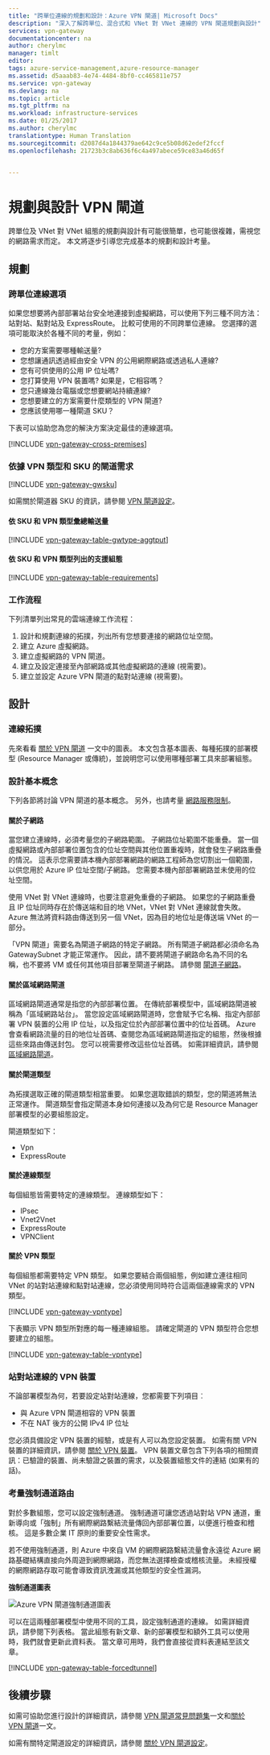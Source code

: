 ```yaml
---
title: "跨單位連線的規劃和設計：Azure VPN 閘道| Microsoft Docs"
description: "深入了解跨單位、混合式和 VNet 對 VNet 連線的 VPN 閘道規劃與設計"
services: vpn-gateway
documentationcenter: na
author: cherylmc
manager: timlt
editor: 
tags: azure-service-management,azure-resource-manager
ms.assetid: d5aaab83-4e74-4484-8bf0-cc465811e757
ms.service: vpn-gateway
ms.devlang: na
ms.topic: article
ms.tgt_pltfrm: na
ms.workload: infrastructure-services
ms.date: 01/25/2017
ms.author: cherylmc
translationtype: Human Translation
ms.sourcegitcommit: d2087d4a1844379ae642c9ce5b08d62edef2fccf
ms.openlocfilehash: 21723b3c8ab636f6c4a497abece59ce83a46d65f


---
```

# <a name="planning-and-design-for-vpn-gateway"></a>規劃與設計 VPN 閘道
跨單位及 VNet 對 VNet 組態的規劃與設計有可能很簡單，也可能很複雜，需視您的網路需求而定。 本文將逐步引導您完成基本的規劃和設計考量。

## <a name="planning"></a>規劃
### <a name="a-namecompareacross-premises-connectivity-options"></a><a name="compare"></a>跨單位連線選項
如果您想要將內部部署站台安全地連接到虛擬網路，可以使用下列三種不同方法：站對站、點對站及 ExpressRoute。 比較可使用的不同跨單位連線。 您選擇的選項可能取決於各種不同的考量，例如：

* 您的方案需要哪種輸送量?
* 您想讓通訊透過經由安全 VPN 的公用網際網路或透過私人連線?
* 您有可供使用的公用 IP 位址嗎?
* 您打算使用 VPN 裝置嗎? 如果是，它相容嗎？
* 您只連線幾台電腦或您想要網站持續連線?
* 您想要建立的方案需要什麼類型的 VPN 閘道?
* 您應該使用哪一種閘道 SKU？

下表可以協助您為您的解決方案決定最佳的連線選項。

[!INCLUDE [vpn-gateway-cross-premises](../../includes/vpn-gateway-cross-premises-include.md)]

### <a name="a-namegwrequireagateway-requirements-by-vpn-type-and-sku"></a><a name="gwrequire"></a>依據 VPN 類型和 SKU 的閘道需求
[!INCLUDE [vpn-gateway-gwsku](../../includes/vpn-gateway-gwsku-include.md)]

如需關於閘道器 SKU 的資訊，請參閱 [VPN 閘道設定](vpn-gateway-about-vpn-gateway-settings.md#gwsku)。

#### <a name="aggregate-throughput-by-sku-and-vpn-type"></a>依 SKU 和 VPN 類型彙總輸送量
[!INCLUDE [vpn-gateway-table-gwtype-aggtput](../../includes/vpn-gateway-table-gwtype-aggtput-include.md)]

#### <a name="supported-configurations-by-sku-and-vpn-type"></a>依 SKU 和 VPN 類型列出的支援組態
[!INCLUDE [vpn-gateway-table-requirements](../../includes/vpn-gateway-table-requirements-include.md)]

### <a name="a-namewfaworkflow"></a><a name="wf"></a>工作流程
下列清單列出常見的雲端連線工作流程：

1. 設計和規劃連線的拓撲，列出所有您想要連接的網路位址空間。
2. 建立 Azure 虛擬網路。 
3. 建立虛擬網路的 VPN 閘道。
4. 建立及設定連接至內部網路或其他虛擬網路的連線 (視需要)。
5. 建立並設定 Azure VPN 閘道的點對站連線 (視需要)。

## <a name="design"></a>設計
### <a name="a-nametopologiesaconnection-topologies"></a><a name="topologies"></a>連線拓撲
先來看看 [關於 VPN 閘道](vpn-gateway-about-vpngateways.md) 一文中的圖表。 本文包含基本圖表、每種拓撲的部署模型 (Resource Manager 或傳統)，並說明您可以使用哪種部署工具來部署組態。   

### <a name="a-namedesignbasicsadesign-basics"></a><a name="designbasics"></a>設計基本概念
下列各節將討論 VPN 閘道的基本概念。 另外，也請考量 [網路服務限制](../azure-subscription-service-limits.md#networking-limits)。

#### <a name="a-namesubnetsaabout-subnets"></a><a name="subnets"></a>關於子網路
當您建立連線時，必須考量您的子網路範圍。 子網路位址範圍不能重疊。 當一個虛擬網路或內部部署位置包含的位址空間與其他位置重複時，就會發生子網路重疊的情況。 這表示您需要請本機內部部署網路的網路工程師為您切割出一個範圍，以供您用於 Azure IP 位址空間/子網路。 您需要本機內部部署網路並未使用的位址空間。 

使用 VNet 對 VNet 連線時，也要注意避免重疊的子網路。 如果您的子網路重疊且 IP 位址同時存在於傳送端和目的地 VNet，VNet 對 VNet 連線就會失敗。 Azure 無法將資料路由傳送到另一個 VNet，因為目的地位址是傳送端 VNet 的一部分。 

「VPN 閘道」需要名為閘道子網路的特定子網路。 所有閘道子網路都必須命名為 GatewaySubnet 才能正常運作。 因此，請不要將閘道子網路命名為不同的名稱，也不要將 VM 或任何其他項目部署至閘道子網路。 請參閱 [閘道子網路](vpn-gateway-about-vpn-gateway-settings.md#gwsub)。

#### <a name="a-namelocalaabout-local-network-gateways"></a><a name="local"></a>關於區域網路閘道
區域網路閘道通常是指您的內部部署位置。 在傳統部署模型中，區域網路閘道被稱為「區域網路站台」。 當您設定區域網路閘道時，您會賦予它名稱、指定內部部署 VPN 裝置的公用 IP 位址，以及指定位於內部部署位置中的位址首碼。 Azure 會查看網路流量的目的地位址首碼、查閱您為區域網路閘道指定的組態，然後根據這些來路由傳送封包。 您可以視需要修改這些位址首碼。 如需詳細資訊，請參閱 [區域網路閘道](vpn-gateway-about-vpn-gateway-settings.md#lng)。

#### <a name="a-namegwtypeaabout-gateway-types"></a><a name="gwtype"></a>關於閘道類型
為拓撲選取正確的閘道類型相當重要。 如果您選取錯誤的類型，您的閘道將無法正常運作。 閘道類型會指定閘道本身如何連接以及為何它是 Resource Manager 部署模型的必要組態設定。

閘道類型如下：

* Vpn
* ExpressRoute

#### <a name="a-nameconnectiontypeaabout-connection-types"></a><a name="connectiontype"></a>關於連線類型
每個組態皆需要特定的連線類型。 連線類型如下：

* IPsec
* Vnet2Vnet
* ExpressRoute
* VPNClient

#### <a name="a-namevpntypeaabout-vpn-types"></a><a name="vpntype"></a>關於 VPN 類型
每個組態都需要特定 VPN 類型。 如果您要結合兩個組態，例如建立連往相同 VNet 的站對站連線和點對站連線，您必須使用同時符合這兩個連線需求的 VPN 類型。

[!INCLUDE [vpn-gateway-vpntype](../../includes/vpn-gateway-vpntype-include.md)]

下表顯示 VPN 類型所對應的每一種連線組態。 請確定閘道的 VPN 類型符合您想要建立的組態。 

[!INCLUDE [vpn-gateway-table-vpntype](../../includes/vpn-gateway-table-vpntype-include.md)]

### <a name="a-namedevicesavpn-devices-for-site-to-site-connections"></a><a name="devices"></a>站對站連線的 VPN 裝置
不論部署模型為何，若要設定站對站連線，您都需要下列項目︰

* 與 Azure VPN 閘道相容的 VPN 裝置
* 不在 NAT 後方的公開 IPv4 IP 位址

您必須具備設定 VPN 裝置的經驗，或是有人可以為您設定裝置。 如需有關 VPN 裝置的詳細資訊，請參閱 [關於 VPN 裝置](vpn-gateway-about-vpn-devices.md)。 VPN 裝置文章包含下列各項的相關資訊：已驗證的裝置、尚未驗證之裝置的需求，以及裝置組態文件的連結 (如果有的話)。

### <a name="a-nameforcedtunnelaconsider-forced-tunnel-routing"></a><a name="forcedtunnel"></a>考量強制通道路由
對於多數組態，您可以設定強制通道。 強制通道可讓您透過站對站 VPN 通道，重新導向或「強制」所有網際網路繫結流量傳回內部部署位置，以便進行檢查和稽核。 這是多數企業 IT 原則的重要安全性需求。 

若不使用強制通道，則 Azure 中來自 VM 的網際網路繫結流量會永遠從 Azure 網路基礎結構直接向外周遊到網際網路，而您無法選擇檢查或稽核流量。 未經授權的網際網路存取可能會導致資訊洩漏或其他類型的安全性漏洞。

**強制通道圖表**

![Azure VPN 閘道強制通道圖表](./media/vpn-gateway-plan-design/forced-tunneling-diagram.png)

可以在這兩種部署模型中使用不同的工具，設定強制通道的連線。 如需詳細資訊，請參閱下列表格。 當此組態有新文章、新的部署模型和額外工具可以使用時，我們就會更新此資料表。 當文章可用時，我們會直接從資料表連結至該文章。

[!INCLUDE [vpn-gateway-table-forcedtunnel](../../includes/vpn-gateway-table-forcedtunnel-include.md)]

## <a name="next-steps"></a>後續步驟
如需可協助您進行設計的詳細資訊，請參閱 [VPN 閘道常見問題集](vpn-gateway-vpn-faq.md)一文和[關於 VPN 閘道](vpn-gateway-about-vpngateways.md)一文。

如需有關特定閘道設定的詳細資訊，請參閱 [關於 VPN 閘道設定](vpn-gateway-about-vpn-gateway-settings.md)。




<!--HONumber=Jan17_HO4-->


